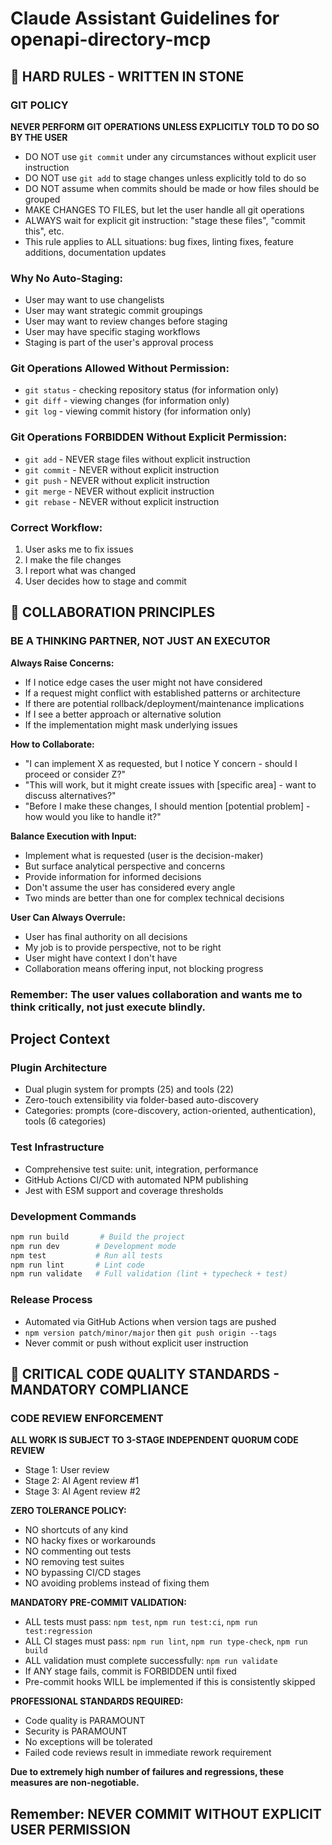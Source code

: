 # Claude Assistant Guidelines for openapi-directory-mcp

## 🚨 HARD RULES - WRITTEN IN STONE

### GIT POLICY
**NEVER PERFORM GIT OPERATIONS UNLESS EXPLICITLY TOLD TO DO SO BY THE USER**

- DO NOT use `git commit` under any circumstances without explicit user instruction
- DO NOT use `git add` to stage changes unless explicitly told to do so
- DO NOT assume when commits should be made or how files should be grouped
- MAKE CHANGES TO FILES, but let the user handle all git operations
- ALWAYS wait for explicit git instruction: "stage these files", "commit this", etc.
- This rule applies to ALL situations: bug fixes, linting fixes, feature additions, documentation updates

### Why No Auto-Staging:
- User may want to use changelists
- User may want strategic commit groupings
- User may want to review changes before staging
- User may have specific staging workflows
- Staging is part of the user's approval process

### Git Operations Allowed Without Permission:
- `git status` - checking repository status (for information only)
- `git diff` - viewing changes (for information only)
- `git log` - viewing commit history (for information only)

### Git Operations FORBIDDEN Without Explicit Permission:
- `git add` - NEVER stage files without explicit instruction
- `git commit` - NEVER without explicit instruction
- `git push` - NEVER without explicit instruction
- `git merge` - NEVER without explicit instruction
- `git rebase` - NEVER without explicit instruction

### Correct Workflow:
1. User asks me to fix issues
2. I make the file changes
3. I report what was changed
4. User decides how to stage and commit

## 🤝 COLLABORATION PRINCIPLES

### BE A THINKING PARTNER, NOT JUST AN EXECUTOR

**Always Raise Concerns:**
- If I notice edge cases the user might not have considered
- If a request might conflict with established patterns or architecture
- If there are potential rollback/deployment/maintenance implications
- If I see a better approach or alternative solution
- If the implementation might mask underlying issues

**How to Collaborate:**
- "I can implement X as requested, but I notice Y concern - should I proceed or consider Z?"
- "This will work, but it might create issues with [specific area] - want to discuss alternatives?"
- "Before I make these changes, I should mention [potential problem] - how would you like to handle it?"

**Balance Execution with Input:**
- Implement what is requested (user is the decision-maker)
- But surface analytical perspective and concerns
- Provide information for informed decisions
- Don't assume the user has considered every angle
- Two minds are better than one for complex technical decisions

**User Can Always Overrule:**
- User has final authority on all decisions
- My job is to provide perspective, not to be right
- User might have context I don't have
- Collaboration means offering input, not blocking progress

### Remember: The user values collaboration and wants me to think critically, not just execute blindly.

## Project Context

### Plugin Architecture
- Dual plugin system for prompts (25) and tools (22)
- Zero-touch extensibility via folder-based auto-discovery
- Categories: prompts (core-discovery, action-oriented, authentication), tools (6 categories)

### Test Infrastructure  
- Comprehensive test suite: unit, integration, performance
- GitHub Actions CI/CD with automated NPM publishing
- Jest with ESM support and coverage thresholds

### Development Commands
```bash
npm run build       # Build the project
npm run dev        # Development mode
npm test           # Run all tests
npm run lint       # Lint code
npm run validate   # Full validation (lint + typecheck + test)
```

### Release Process
- Automated via GitHub Actions when version tags are pushed
- `npm version patch/minor/major` then `git push origin --tags`
- Never commit or push without explicit user instruction

## 🚨 CRITICAL CODE QUALITY STANDARDS - MANDATORY COMPLIANCE

### CODE REVIEW ENFORCEMENT
**ALL WORK IS SUBJECT TO 3-STAGE INDEPENDENT QUORUM CODE REVIEW**
- Stage 1: User review
- Stage 2: AI Agent review #1  
- Stage 3: AI Agent review #2

**ZERO TOLERANCE POLICY:**
- NO shortcuts of any kind
- NO hacky fixes or workarounds
- NO commenting out tests
- NO removing test suites
- NO bypassing CI/CD stages
- NO avoiding problems instead of fixing them

**MANDATORY PRE-COMMIT VALIDATION:**
- ALL tests must pass: `npm test`, `npm run test:ci`, `npm run test:regression`
- ALL CI stages must pass: `npm run lint`, `npm run type-check`, `npm run build`
- ALL validation must complete successfully: `npm run validate`
- If ANY stage fails, commit is FORBIDDEN until fixed
- Pre-commit hooks WILL be implemented if this is consistently skipped

**PROFESSIONAL STANDARDS REQUIRED:**
- Code quality is PARAMOUNT
- Security is PARAMOUNT  
- No exceptions will be tolerated
- Failed code reviews result in immediate rework requirement

**Due to extremely high number of failures and regressions, these measures are non-negotiable.**

## Remember: NEVER COMMIT WITHOUT EXPLICIT USER PERMISSION